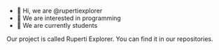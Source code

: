 - 👋 Hi, we are @rupertiexplorer
- 👀 We are interested in programming
- 🌱 We are currently students

Our project is called Ruperti Explorer. You can find it in our repositories. 
<!-- - 💞️ I’m looking to collaborate on ...
- 📫 How to reach me ...-->

<!---
rupertiexplorer/rupertiexplorer is a ✨ special ✨ repository because its `README.md` (this file) appears on your GitHub profile.
You can click the Preview link to take a look at your changes.
--->
